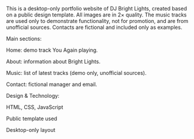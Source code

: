 This is a desktop-only portfolio website of DJ Bright Lights, created based on a public design template. All images are in 2× quality. The music tracks are used only to demonstrate functionality, not for promotion, and are from unofficial sources. Contacts are fictional and included only as examples.

Main sections:

Home: demo track You Again playing.

About: information about Bright Lights.

Music: list of latest tracks (demo only, unofficial sources).

Contact: fictional manager and email.

Design & Technology:

HTML, CSS, JavaScript

Public template used

Desktop-only layout
